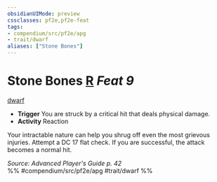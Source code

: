 ```yaml
---
obsidianUIMode: preview
cssclasses: pf2e,pf2e-feat
tags:
- compendium/src/pf2e/apg
- trait/dwarf
aliases: ["Stone Bones"]
---
```

# Stone Bones  [R](rules/core-rulebook/chapter-9-playing-the-game.md#Actions "Reaction") *Feat 9*  
[dwarf](rules/traits/dwarf.md "Dwarf Ancestry & Heritage Trait")  

- **Trigger** You are struck by a critical hit that deals physical damage.
- **Activity** Reaction

Your intractable nature can help you shrug off even the most grievous injuries. Attempt a DC 17 flat check. If you are successful, the attack becomes a normal hit.

*Source: Advanced Player's Guide p. 42*  
%% #compendium/src/pf2e/apg #trait/dwarf %%